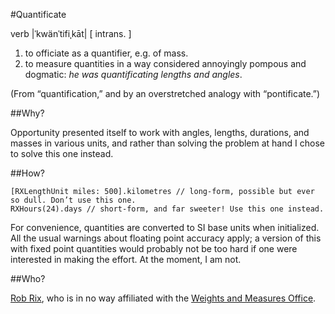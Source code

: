 #Quantificate

verb |ˈkwänˈtifiˌkāt| [ intrans. ]

1. to officiate as a quantifier, e.g. of mass.
2. to measure quantities in a way considered annoyingly pompous and dogmatic: *he was quantificating lengths and angles*.

(From “quantification,” and by an overstretched analogy with “pontificate.”)

##Why?

Opportunity presented itself to work with angles, lengths, durations, and masses in various units, and rather than solving the problem at hand I chose to solve this one instead.

##How?

	[RXLengthUnit miles: 500].kilometres // long-form, possible but ever so dull. Don’t use this one.
	RXHours(24).days // short-form, and far sweeter! Use this one instead.

For convenience, quantities are converted to SI base units when initialized. All the usual warnings about floating point accuracy apply; a version of this with fixed point quantities would probably not be too hard if one were interested in making the effort. At the moment, I am not.

##Who?

[Rob Rix](http://github.com/robrix), who is in no way affiliated with the [Weights and Measures Office](http://en.wikipedia.org/wiki/File:Weights_and_Measures_office.jpg).
